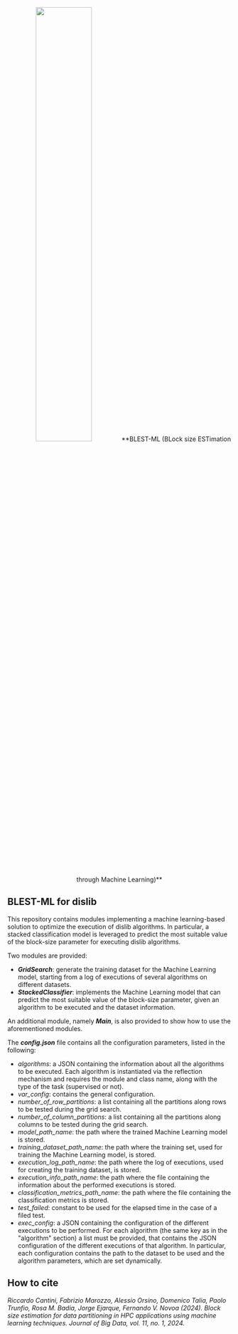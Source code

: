 <p align="center" width="100%">
    <img width="50%" src="BLEST-ML-logo.png">
    **BLEST-ML (BLock size ESTimation through Machine Learning)**
</p>



## BLEST-ML for dislib
This repository contains modules implementing a machine learning-based solution to optimize the execution of dislib algorithms.
In particular, a stacked classification model is leveraged to predict the most suitable value of the block-size parameter for executing dislib algorithms.

Two modules are provided:
- ***GridSearch***: generate the training dataset for the Machine Learning model, starting from a log of executions of several algorithms on different datasets.
- ***StackedClassifier***: implements the Machine Learning model that can predict the most suitable value of the block-size parameter, given an algorithm to be executed and the dataset information.

An additional module, namely ***Main***, is also provided to show how to use the aforementioned modules.

The ***config.json*** file contains all the configuration parameters, listed in the following:
- *algorithms*: a JSON containing the information about all the algorithms to be executed. Each algorithm is instantiated via the reflection mechanism and requires the module and class name, along with the type of the task (supervised or not).
- *var_config*: contains the general configuration.
- *number_of_row_partitions*: a list containing all the partitions along rows to be tested during the grid search.
- *number_of_column_partitions*: a list containing all the partitions along columns to be tested during the grid search.
- *model_path_name*: the path where the trained Machine Learning model is stored.
- *training_dataset_path_name*: the path where the training set, used for training the Machine Learning model, is stored.
- *execution_log_path_name*: the path where the log of executions, used for creating the training dataset, is stored.
- *execution_info_path_name*: the path where the file containing the information about the performed executions is stored.
- *classification_metrics_path_name*: the path where the file containing the classification metrics is stored.
- *test_failed*: constant to be used for the elapsed time in the case of a filed test.
- *exec_config*: a JSON containing the configuration of the different executions to be performed. For each algorithm (the same key as in the "algorithm" section) a list must be provided, that contains the JSON configuration of the different executions of that algorithm. In particular, each configuration contains the path to the dataset to be used and the algorithm parameters, which are set dynamically.


## How to cite
*Riccardo Cantini, Fabrizio Marozzo, Alessio Orsino, Domenico Talia, Paolo Trunfio, Rosa M. Badia, Jorge Ejarque, Fernando V. Novoa (2024). Block size estimation for data partitioning in HPC applications using machine learning techniques. Journal of Big Data, vol. 11, no. 1, 2024.*
